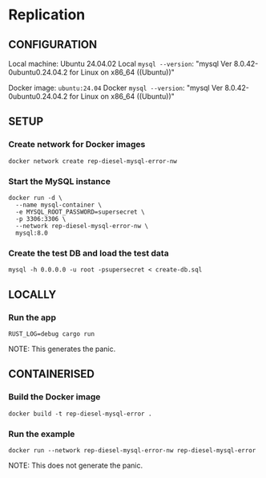 # Replication

## CONFIGURATION

Local machine: Ubuntu 24.04.02
Local `mysql --version`: "mysql  Ver 8.0.42-0ubuntu0.24.04.2 for Linux on x86_64 ((Ubuntu))"

Docker image: `ubuntu:24.04`
Docker `mysql --version`: "mysql  Ver 8.0.42-0ubuntu0.24.04.2 for Linux on x86_64 ((Ubuntu))"

## SETUP

### Create network for Docker images

```
docker network create rep-diesel-mysql-error-nw
```

### Start the MySQL instance

```
docker run -d \
  --name mysql-container \
  -e MYSQL_ROOT_PASSWORD=supersecret \
  -p 3306:3306 \
  --network rep-diesel-mysql-error-nw \
  mysql:8.0
```

### Create the test DB and load the test data

```
mysql -h 0.0.0.0 -u root -psupersecret < create-db.sql
```

## LOCALLY

### Run the app

```
RUST_LOG=debug cargo run
```

NOTE: This generates the panic.

## CONTAINERISED

### Build the Docker image
```
docker build -t rep-diesel-mysql-error .
```

### Run the example

```
docker run --network rep-diesel-mysql-error-nw rep-diesel-mysql-error
```

NOTE: This does not generate the panic.
